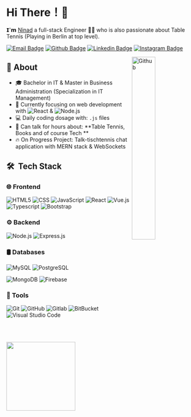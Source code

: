 # Hi There！👋

𝗜'𝗺 [Ninad](https://github.com/NinadMaladkar) a full-stack Engineer 👨‍💻 who is also passionate about Table Tennis (Playing in Berlin at top level).

[![Email Badge](https://img.shields.io/badge/-Email-c14438?style=flat-square&logo=Gmail&logoColor=white&link=mailto:maladkar.ninad@gmail.com)](mailto:maladkar.ninad@gmail.com)
[![Github Badge](https://img.shields.io/badge/-Github-232323?style=flat-square&logo=Github&logoColor=white&link=https://space.bilibili.com/7708412)](https://github.com/NinadMaladkar)
[![Linkedin Badge](https://img.shields.io/badge/-LinkedIn-blue?style=flat-square&logo=Linkedin&logoColor=white&link=)](https://www.linkedin.com/in/ninad-maladkar/)
[![Instagram Badge](https://img.shields.io/badge/-Instagram-red?style=flat-square&logo=Instagram&logoColor=white&link=)](https://www.linkedin.com/in/ninad-maladkar/)

<img width="35%" align="right" alt="Github" src="https://user-images.githubusercontent.com/48678280/88862734-4903af80-d201-11ea-968b-9c939d88a37c.gif" />

## 🚀 About
- 🎓 Bachelor in IT & Master in Business Administration (Specialization in IT Management)  
- 🎯 Currently focusing on web development with ![React](https://img.shields.io/badge/-React-333333?style=flat&logo=react) & ![Node.js](https://img.shields.io/badge/-Node.js-333333?style=flat&logo=node.js)
- 💻 Daily coding dosage with:  `.js` files
- 💬 Can talk for hours about: **Table Tennis, Books and of course Tech **
- 🔥 On Progress Project: Talk-tischtennis chat application with MERN stack & WebSockets


## 🛠 &nbsp;Tech Stack

### 🌐 Frontend

![HTML5](https://img.shields.io/badge/-HTML5-333333?style=flat&logo=HTML5)
  ![CSS](https://img.shields.io/badge/-CSS-333333?style=flat&logo=CSS3&logoColor=1572B6)
  ![JavaScript](https://img.shields.io/badge/-JavaScript-333333?style=flat&logo=javascript)
    ![React](https://img.shields.io/badge/-React-333333?style=flat&logo=react)
![Vue.js](https://img.shields.io/badge/-Vuejs-333333?style=flat&logo=vue.js)
    ![Typescript](https://img.shields.io/badge/-Typescript-333333?style=flat&logo=typescript)
  ![Bootstrap](https://img.shields.io/badge/-Bootstrap-333333?style=flat&logo=bootstrap&logoColor=563D7C)


### ⚙️ Backend

  ![Node.js](https://img.shields.io/badge/-Node.js-333333?style=flat&logo=node.js)
    ![Express.js](https://img.shields.io/badge/-Express.js-333333?style=flat&logo=express)

### 🛢 Databases
  ![MySQL](https://img.shields.io/badge/-MySQL-333333?style=flat&logo=mysql)
  ![PostgreSQL](https://img.shields.io/badge/-Postgres-333333?style=flat&logo=postgreSQL)

![MongoDB](https://img.shields.io/badge/-MongoDB-333333?style=flat&logo=mongodb)
![Firebase](https://img.shields.io/badge/-Firebase-333333?style=flat&logo=firebase)


### 🔧 Tools

  ![Git](https://img.shields.io/badge/-Git-333333?style=flat&logo=git)
  ![GitHub](https://img.shields.io/badge/-GitHub-333333?style=flat&logo=github)
  ![Gitlab](https://img.shields.io/badge/-GitLab-333333?style=flat&logo=gitlab)
  ![BitBucket](https://img.shields.io/badge/-BitBucket-333333?style=flat&logo=bitbucket&logoColor=blue)
  ![Visual Studio Code](https://img.shields.io/badge/-Visual%20Studio%20Code-333333?style=flat&logo=visual-studio-code&logoColor=007ACC)


  <br /> <br />
    <div>
      <img height="180em" align="center" src="https://github-readme-stats.vercel.app/api/top-langs/?username=NinadMaladkar&theme=buefy&layout=compact&title_color=ffffff&text_color=daf7dc&bg_color=151515" />
    </div>


